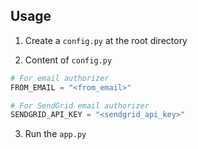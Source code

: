 ## Usage

1. Create a `config.py` at the root directory

2. Content of `config.py`

```python
# For email authorizer
FROM_EMAIL = "<from_email>"

# For SendGrid email authorizer
SENDGRID_API_KEY = "<sendgrid_api_key>"
```

3. Run the `app.py`